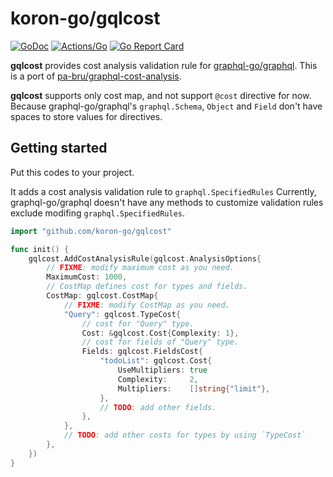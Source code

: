 # koron-go/gqlcost

[![GoDoc](https://godoc.org/github.com/koron-go/gqlcost?status.svg)](https://godoc.org/github.com/koron-go/gqlcost)
[![Actions/Go](https://github.com/koron-go/gqlcost/workflows/Go/badge.svg)](https://github.com/koron-go/gqlcost/actions?query=workflow%3AGo)
[![Go Report Card](https://goreportcard.com/badge/github.com/koron-go/gqlcost)](https://goreportcard.com/report/github.com/koron-go/gqlcost)

<strong>gqlcost</strong> provides cost analysis validation rule for
[graphql-go/graphql][graphql-go]. This is a port of
[pa-bru/graphql-cost-analysis][graphql-cost-analysis].

<strong>gqlcost</strong> supports only cost map, and not support `@cost`
directive for now. Because graphql-go/graphql's `graphql.Schema`, `Object` and
`Field` don't have spaces to store values for directives.

## Getting started

Put this codes to your project.

It adds a cost analysis validation rule to `graphql.SpecifiedRules` Currently,
graphql-go/graphql doesn't have any methods to customize validation rules
exclude modifing `graphql.SpecifiedRules`.

```go
import "github.com/koron-go/gqlcost"

func init() {
    gqlcost.AddCostAnalysisRule(gqlcost.AnalysisOptions{
        // FIXME: modify maximum cost as you need.
        MaximumCost: 1000,
        // CostMap defines cost for types and fields.
        CostMap: gqlcost.CostMap{
            // FIXME: modify CostMap as you need.
            "Query": gqlcost.TypeCost{
                // cost for "Query" type.
                Cost: &gqlcost.Cost{Complexity: 1},
                // cost for fields of "Query" type.
                Fields: gqlcost.FieldsCost{
                    "todoList": gqlcost.Cost{
                        UseMultipliers: true
                        Complexity:     2,
                        Multipliers:    []string{"limit"},
                    },
                    // TODO: add other fields.
                },
            },
            // TODO: add other costs for types by using `TypeCost`
        },
    })
}
```

[graphql-go]:https://github.com/graphql-go/graphql
[graphql-cost-analysis]:https://github.com/pa-bru/graphql-cost-analysis
